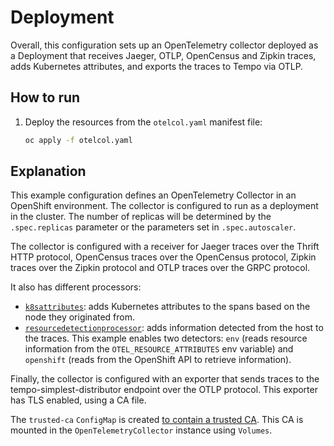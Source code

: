 # Deployment

Overall, this configuration sets up an OpenTelemetry collector deployed as a Deployment that receives Jaeger, OTLP, OpenCensus and Zipkin traces, adds Kubernetes attributes, and exports the traces to Tempo via OTLP.

## How to run
1. Deploy the resources from the `otelcol.yaml` manifest file:
    ```sh
    oc apply -f otelcol.yaml
    ```


## Explanation
This example configuration defines an OpenTelemetry Collector in an OpenShift environment. The collector is configured to run as a deployment in the cluster. The number of replicas will be determined by the `.spec.replicas` parameter or the parameters set in `.spec.autoscaler`.

The collector is configured with a receiver for Jaeger traces over the Thrift HTTP protocol, OpenCensus traces over the OpenCensus protocol, Zipkin traces over the Zipkin protocol and OTLP traces over the GRPC protocol.

It also has different processors:
* [`k8sattributes`](https://github.com/open-telemetry/opentelemetry-collector-contrib/tree/main/processor/k8sattributesprocessor): adds Kubernetes attributes to the spans based on the node they originated from.
* [`resourcedetectionprocessor`](https://github.com/open-telemetry/opentelemetry-collector-contrib/tree/main/processor/resourcedetectionprocessor): adds information detected from the host to the traces. This example enables two detectors: `env` (reads resource information from the `OTEL_RESOURCE_ATTRIBUTES` env variable) and `openshift` (reads from the OpenShift API to retrieve information).

Finally, the collector is configured with an exporter that sends traces to the tempo-simplest-distributor endpoint over the OTLP protocol. This exporter has TLS enabled, using a CA file.

The `trusted-ca` `ConfigMap` is created [to contain a trusted CA](https://docs.openshift.com/container-platform/4.12/networking/configuring-a-custom-pki.html#certificate-injection-using-operators_configuring-a-custom-pki). This CA is mounted in the `OpenTelemetryCollector` instance using `Volumes`.


